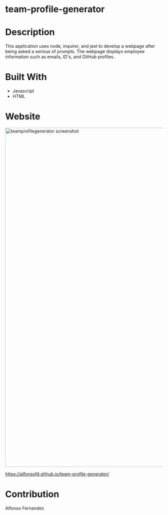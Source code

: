 # team-profile-generator

# Description
This application uses node, inquirer, and jest to develop
a webpage after being asked a serious of prompts.
The webpage displays employee information such as emails, ID's, and GitHub profiles.
# Built With
* Javascript
* HTML
# Website
<img width="1081" alt="teamprofilegenerator screenshot" src="https://user-images.githubusercontent.com/91750315/149687820-cefc39b2-56cc-4312-a99b-af065a8e1f90.PNG">

https://alfonsof4.github.io/team-profile-generator/
# Contribution
Alfonso Fernandez 
